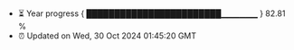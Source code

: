 - ⏳ Year progress { ████████████████████████▁▁▁▁▁▁ } 82.81 %
- ⏰ Updated on Wed, 30 Oct 2024 01:45:20 GMT

